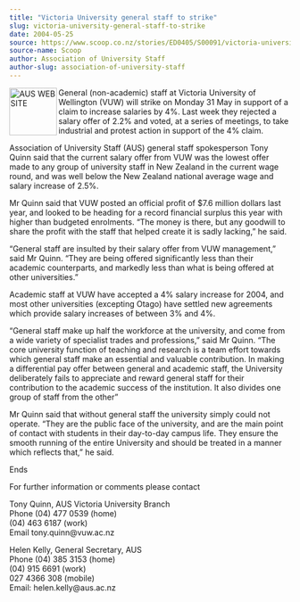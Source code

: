 ```yaml
---
title: "Victoria University general staff to strike"
slug: victoria-university-general-staff-to-strike
date: 2004-05-25
source: https://www.scoop.co.nz/stories/ED0405/S00091/victoria-university-general-staff-to-strike.htm
source-name: Scoop
author: Association of University Staff
author-slug: association-of-university-staff
---
```


<p><img align="left" width="85" height="85" src="http://www.aus.ac.nz/pictures/logo.gif" alt="AUS WEB SITE" border="0">General (non-academic) staff
at Victoria University of Wellington (VUW) will strike on
Monday 31 May in support of a claim to increase salaries by
4%. Last week they rejected a salary offer of 2.2% and
voted, at a series of meetings, to take industrial and
protest action in support of the 4% claim.<p>

<p>Association of
University Staff (AUS) general staff spokesperson Tony Quinn
said that the current salary offer from VUW was the lowest
offer made to any group of university staff in New Zealand
in the current wage round, and was well below the New
Zealand national average wage and salary increase of
2.5%.</p>

<p>Mr Quinn said that VUW posted an official profit of
$7.6 million dollars last year, and looked to be heading for
a record financial surplus this year with higher than
budgeted enrolments. “The money is there, but any goodwill
to share the profit with the staff that helped create it is
sadly lacking,” he said.</p>

<p>“General staff are insulted by
their salary offer from VUW management,” said Mr Quinn.
“They are being offered significantly less than their
academic counterparts, and markedly less than what is being
offered at other universities.”</p>

<p>Academic staff at VUW have
accepted a 4% salary increase for 2004, and most other
universities (excepting Otago) have settled new agreements
which provide salary increases of between 3% and 4%.<p>
<p>“General staff make up half the workforce at the
university, and come from a wide variety of specialist
trades and professions,” said Mr Quinn. “The core university
function of teaching and research is a team effort towards
which general staff make an essential and valuable
contribution. In making a differential pay offer between
general and academic staff, the University deliberately
fails to appreciate and reward general staff for their
contribution to the academic success of the institution. It
also divides one group of staff from the other”</p>

<p>Mr Quinn
said that without general staff the university simply could
not operate. “They are the public face of the university,
and are the main point of contact with students in their
day-to-day campus life. They ensure the smooth running of
the entire University and should be treated in a manner
which reflects that,” he said.</p>

<p>Ends</p>

<p>For further
information or comments please contact</p>

<p>Tony Quinn, AUS
Victoria University Branch<br>Phone 	(04) 477 0539
(home)<br>	(04) 463 6187
(work)<br>Email	tony.quinn@vuw.ac.nz</p>

<p>Helen Kelly, General
Secretary, AUS<br>Phone 	(04) 385 3153	(home)<br>	(04) 915
6691 (work)	<br>027 4366 308 (mobile)<br>Email:
helen.kelly@aus.ac.nz<br><p>




<!--


